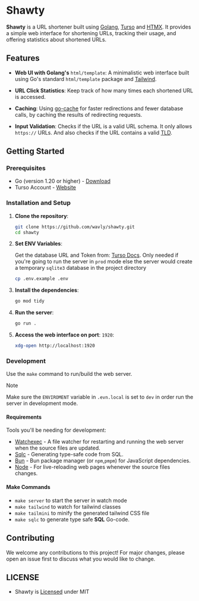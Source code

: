 # Shawty

**Shawty** is a URL shortener built using [Golang](https://go.dev),
[Turso](https://turso.tech) and [HTMX](https://htmx.org). It provides a simple
web interface for shortening URLs, tracking their usage, and offering
statistics about shortened URLs.

## Features
- **Web UI with Golang's** `html/template`:
A minimalistic web interface built using Go's standard `html/template`
package and [Tailwind](https://tailwindcss.com).

- **URL Click Statistics**:
Keep track of how many times each shortened URL is accessed.

- **Caching**: Using [go-cache](https://github.com/patrickmn/go-cache) for
faster redirections and fewer database calls, by caching the results of
redirecting requests.

- **Input Validation**:
Checks if the URL is a valid URL schema. It only allows `https://` URLs. And
also checks if the URL contains a valid
[TLD](https://en.wikipedia.org/wiki/Top-level_domain).

## Getting Started

### Prerequisites

- Go (version 1.20 or higher) - [Download](https://go.dev/doc/install)
- Turso Account - [Website](https://turso.tech)

### Installation and Setup

1. **Clone the repository**:
   ```bash
   git clone https://github.com/wavly/shawty.git
   cd shawty
   ```
2. **Set ENV Variables**:

   Get the database URL and Token from: [Turso Docs](https://docs.turso.tech/sdk/go/quickstart).
   Only needed if you're going to run the server in `prod` mode else the server
   would create a temporary `sqlite3` database in the project directory
   ```bash
   cp .env.example .env
   ```
3. **Install the dependencies**:
   ```bash
   go mod tidy
   ```
4. **Run the server**:
   ```bash
   go run .
   ```
5. **Access the web interface on port**: `1920`:
   ```bash
   xdg-open http://localhost:1920
   ```

### Development

Use the `make` command to run/build the web server.

> [!NOTE]
> Make sure the `ENVIROMENT` variable in `.evn.local` is set to `dev` in order run the server in development mode.

#### Requirements

Tools you'll be needing for development:

- [Watchexec](https://github.com/watchexec/watchexec) - A file watcher for restarting and running the web server when the source files are updated.
- [Sqlc](https://docs.sqlc.dev/en/latest/overview/install.html) - Generating type-safe code from SQL.
- [Bun](https://bun.sh) - Bun package manager (or `npm`,`pmpm`) for JavaScript dependencies.
- [Node](https://nodejs.org/en) - For live-reloading web pages whenever the source files changes.

#### Make Commands

- `make server` to start the server in watch mode
- `make tailwind` to watch for tailwind classes
- `make tailmini` to minify the generated tailwind CSS file
- `make sqlc` to generate type safe **SQL** Go-code.

## Contributing

We welcome any contributions to this project! For major changes, please open an issue first to discuss what you would like to change.

## LICENSE

- Shawty is [Licensed](LICENSE) under MIT
